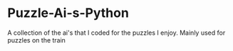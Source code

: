 # Puzzle-Ai-s-Python
A collection of the ai's that I coded for the puzzles I enjoy. Mainly used for puzzles on the train
